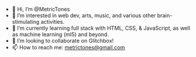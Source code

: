 - 👋 Hi, I’m @MetricTones
- 👀 I’m interested in web dev, arts, music, and various other brain-stimulating activities.
- 🌱 I’m currently learning full stack with HTML, CSS, & JavaScript, as well as machine learning (ml5) and beyond.
- 💞️ I’m looking to collaborate on Glitchbox!
- 📫 How to reach me: metrictones@gmail.com

<!---
MetricTones/MetricTones is a ✨ special ✨ repository because its `README.md` (this file) appears on your GitHub profile.
You can click the Preview link to take a look at your changes.
--->
